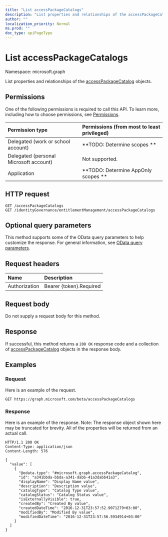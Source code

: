 ```yaml
---
title: "List accessPackageCatalogs"
description: "List properties and relationships of the accessPackageCatalog objects."
author: ""
localization_priority: Normal
ms.prod: ""
doc_type: apiPageType
---
```


# List accessPackageCatalogs

Namespace: microsoft.graph

List properties and relationships of the [accessPackageCatalog](../resources/accesspackagecatalog.md) objects.

## Permissions
One of the following permissions is required to call this API. To learn more, including how to choose permissions, see [Permissions](/concepts/permissions-reference.md).

|Permission type|Permissions (from most to least privileged)|
|:---|:---|
|Delegated (work or school account)|**TODO: Determine scopes **|
|Delegated (personal Microsoft account)|Not supported.|
|Application|**TODO: Determine AppOnly scopes **|

## HTTP request
<!-- {
  "blockType": "ignored"
}
-->
``` http
GET /accessPackageCatalogs
GET /identityGovernance/entitlementManagement/accessPackageCatalogs
```

## Optional query parameters
This method supports some of the OData query parameters to help customize the response. For general information, see [OData query parameters](/graph/query-parameters).

## Request headers
|Name|Description|
|:---|:---|
|Authorization|Bearer {token}.Required|

## Request body
Do not supply a request body for this method.

## Response
If successful, this method returns a `200 OK` response code and a collection of [accessPackageCatalog](../resources/accesspackagecatalog.md) objects in the response body.

## Examples

### Request
Here is an example of the request.
<!-- {
  "blockType": "request",
  "name": "get_accesspackagecatalog"
}
-->
``` http
GET https://graph.microsoft.com/beta/accessPackageCatalogs
```

### Response
Here is an example of the response. Note: The response object shown here may be truncated for brevity. All of the properties will be returned from an actual call.
<!-- {
  "blockType": "response",
  "truncated": true,
  "@odata.type": "collection(microsoft.graph.accesspackagecatalog)"
}
-->
``` http
HTTP/1.1 200 OK
Content-Type: application/json
Content-Length: 576

{
  "value": [
    {
      "@odata.type": "#microsoft.graph.accessPackageCatalog",
      "id": "a341bbda-bbda-a341-dabb-41a3dabb41a3",
      "displayName": "Display Name value",
      "description": "Description value",
      "catalogType": "Catalog Type value",
      "catalogStatus": "Catalog Status value",
      "isExternallyVisible": true,
      "createdBy": "Created By value",
      "createdDateTime": "2016-12-31T23:57:52.9071279+03:00",
      "modifiedBy": "Modified By value",
      "modifiedDateTime": "2016-12-31T23:57:56.5934914+03:00"
    }
  ]
}
```


